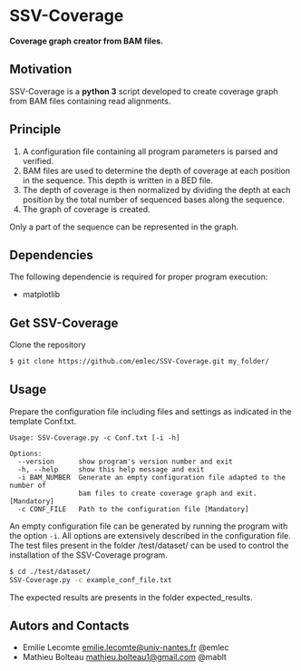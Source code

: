 # SSV-Coverage

**Coverage graph creator from BAM files.** 

## Motivation
SSV-Coverage is a **python 3** script developed to create coverage graph from BAM files containing read alignments. 

## Principle

 1. A configuration file containing all program parameters is parsed and verified.
 2. BAM files are used to determine the depth of coverage at each position in the sequence. This depth is written in a BED file.
 3. The depth of coverage is then normalized by dividing the depth at each position by the total number of sequenced bases along the sequence.
 4. The graph of coverage is created.

Only a part of the sequence can be represented in the graph.

## Dependencies

The following dependencie is required for proper program execution:
* matplotlib

## Get SSV-Coverage

Clone the repository 
``` bash
$ git clone https://github.com/emlec/SSV-Coverage.git my_folder/
```

## Usage

Prepare the configuration file including files and settings as indicated in the template Conf.txt.

```
Usage: SSV-Coverage.py -c Conf.txt [-i -h]

Options:
  --version      show program's version number and exit
  -h, --help     show this help message and exit
  -i BAM_NUMBER  Generate an empty configuration file adapted to the number of
                 bam files to create coverage graph and exit. [Mandatory]
  -c CONF_FILE   Path to the configuration file [Mandatory]
```

An empty configuration file can be generated by running the program with the option `-i`. 
All options are extensively described in the configuration file.
The test files present in the folder /test/dataset/ can be used to control the installation of the SSV-Coverage program.

``` bash
$ cd ./test/dataset/
SSV-Coverage.py -c example_conf_file.txt
```

The expected results are presents in the folder expected_results.


## Autors and Contacts

* Emilie Lecomte <emilie.lecomte@univ-nantes.fr> @emlec
* Mathieu Bolteau <mathieu.bolteau1@gmail.com> @mablt

